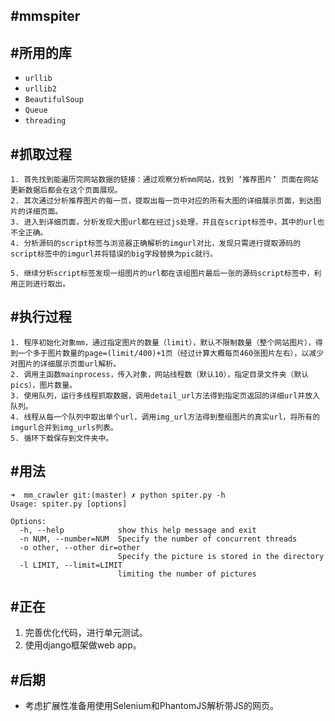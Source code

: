 #mmspiter
---
#所用的库
---
- `urllib`
- `urllib2`
- `BeautifulSoup`
- `Queue`
- `threading`

#抓取过程
---
    1. 首先找到能遍历完网站数据的链接：通过观察分析mm网站，找到 ‘推荐图片’ 页面在网站更新数据后都会在这个页面展现。
    2. 其次通过分析推荐图片的每一页，提取出每一页中对应的所有大图的详细展示页面，到达图片的详细页面。
    3. 进入到详细页面，分析发现大图url都在经过js处理，并且在script标签中，其中的url也不全正确。
    4. 分析源码的script标签与浏览器正确解析的imgurl对比，发现只需进行提取源码的script标签中的imgurl并将错误的big字段替换为pic就行。

    5. 继续分析script标签发现一组图片的url都在该组图片最后一张的源码script标签中，利用正则进行取出。

#执行过程
---
    1. 程序初始化对象mm，通过指定图片的数量（limit），默认不限制数量（整个网站图片），得到一个多于图片数量的page=(limit/400)+1页（经过计算大概每页460张图片左右），以减少对图片的详细展示页面url解析。
    2. 调用主函数mainprocess，传入对象，网站线程数（默认10），指定目录文件夹（默认pics），图片数量。
    3. 使用队列，运行多线程抓取数据，调用detail_url方法得到指定页返回的详细url并放入队列。
    4. 线程从每一个队列中取出单个url，调用img_url方法得到整组图片的真实url，将所有的imgurl合并到img_urls列表。
    5. 循环下载保存到文件夹中。
    

#用法
---
    ➜  mm_crawler git:(master) ✗ python spiter.py -h
    Usage: spiter.py [options]

    Options:
      -h, --help            show this help message and exit
      -n NUM, --number=NUM  Specify the number of concurrent threads
      -o other, --other dir=other
                            Specify the picture is stored in the directory
      -l LIMIT, --limit=LIMIT
                            limiting the number of pictures
#正在
---
1. 完善优化代码，进行单元测试。
2. 使用django框架做web app。

#后期
---
- 考虑扩展性准备用使用Selenium和PhantomJS解析带JS的网页。
 


